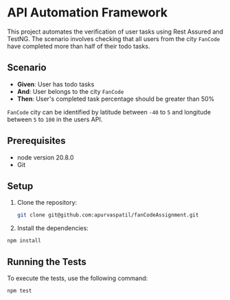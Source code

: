 # API Automation Framework

This project automates the verification of user tasks using Rest Assured and TestNG. The scenario involves checking that all users from the city `FanCode` have completed more than half of their todo tasks.

## Scenario

- **Given**: User has todo tasks
- **And**: User belongs to the city `FanCode`
- **Then**: User's completed task percentage should be greater than 50%

`FanCode` city can be identified by latitude between `-40` to `5` and longitude between `5` to `100` in the users API.

## Prerequisites

- node version 20.8.0
- Git

## Setup

1. Clone the repository:
   ```sh
   git clone git@github.com:apurvaspatil/fanCodeAssignment.git

2. Install the dependencies:

```npm install```

## Running the Tests

To execute the tests, use the following command:

```npm test```
